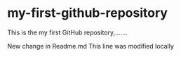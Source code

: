 # my-first-github-repository
This is the my first GitHub repository,.......


New change in Readme.md This line was modified locally
